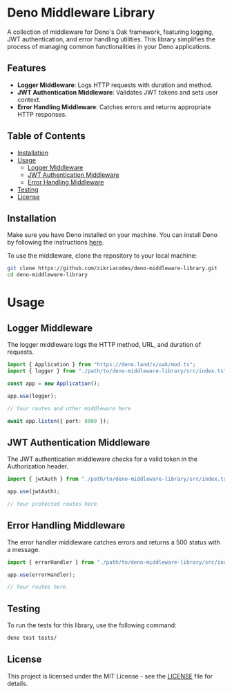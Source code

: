 # Deno Middleware Library

A collection of middleware for Deno's Oak framework, featuring logging, JWT authentication, and error handling utilities. This library simplifies the process of managing common functionalities in your Deno applications.

## Features

- **Logger Middleware**: Logs HTTP requests with duration and method.
- **JWT Authentication Middleware**: Validates JWT tokens and sets user context.
- **Error Handling Middleware**: Catches errors and returns appropriate HTTP responses.

## Table of Contents

- [Installation](#installation)
- [Usage](#usage)
  - [Logger Middleware](#logger-middleware)
  - [JWT Authentication Middleware](#jwt-authentication-middleware)
  - [Error Handling Middleware](#error-handling-middleware)
- [Testing](#testing)
- [License](#license)

## Installation

Make sure you have Deno installed on your machine. You can install Deno by following the instructions [here](https://deno.land/#installation).

To use the middleware, clone the repository to your local machine:
```bash
git clone https://github.com/zikriacodes/deno-middleware-library.git
cd deno-middleware-library
```

# Usage
## Logger Middleware
The logger middleware logs the HTTP method, URL, and duration of requests.
```typescript
import { Application } from "https://deno.land/x/oak/mod.ts";
import { logger } from "./path/to/deno-middleware-library/src/index.ts";

const app = new Application();

app.use(logger);

// Your routes and other middleware here

await app.listen({ port: 8000 });
```

## JWT Authentication Middleware
The JWT authentication middleware checks for a valid token in the Authorization header.
```typescript
import { jwtAuth } from "./path/to/deno-middleware-library/src/index.ts";

app.use(jwtAuth);

// Your protected routes here
```

## Error Handling Middleware
The error handler middleware catches errors and returns a 500 status with a message.
```typescript
import { errorHandler } from "./path/to/deno-middleware-library/src/index.ts";

app.use(errorHandler);

// Your routes here
```

## Testing
To run the tests for this library, use the following command:
```bash
deno test tests/
```

## License

This project is licensed under the MIT License - see the [LICENSE](LICENSE) file for details.
